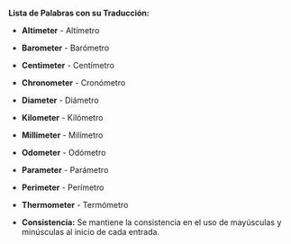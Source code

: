 

**Lista de Palabras con su Traducción:**

*   **Altimeter** - Altímetro
*   **Barometer** - Barómetro
*   **Centimeter** - Centímetro
*   **Chronometer** - Cronómetro
*   **Diameter** - Diámetro
*   **Kilometer** - Kilómetro
*   **Millimeter** - Milímetro
*   **Odometer** - Odómetro
*   **Parameter** - Parámetro
*   **Perimeter** - Perímetro
*   **Thermometer** - Termómetro

*   **Consistencia:** Se mantiene la consistencia en el uso de mayúsculas y minúsculas al inicio de cada entrada.